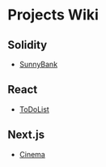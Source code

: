 # Projects Wiki


## Solidity

* [SunnyBank](https://github.com/SunnyFoundation/Project/blob/main/Sunnybank/sunnybank.md)

## React

* [ToDoList](https://github.com/SunnyIndustry/Projects/tree/main/todo-project)

## Next.js

* [Cinema](https://github.com/SunnyFoundation/Project/tree/main/sunnycinema-approuter-next) 


























    

